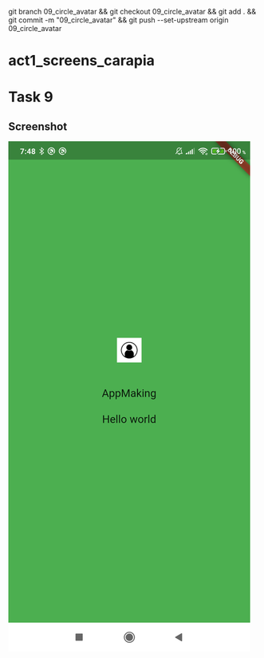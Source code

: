git branch 09_circle_avatar && git checkout 09_circle_avatar && git add . && git commit -m "09_circle_avatar" && git push --set-upstream origin 09_circle_avatar

# act1_screens_carapia

# Task 9

## Screenshot

![09_exercise9](screenshots/exercise9.png)

